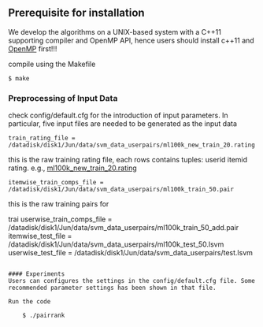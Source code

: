 ## Prerequisite for installation 
We develop the algorithms on a UNIX-based system with a C++11 supporting compiler and OpenMP API, hence users should install c++11 and [OpenMP](https://bisqwit.iki.fi/story/howto/openmp/) first!!!

compile using the Makefile 

```
$ make
```

### Preprocessing of Input Data

check config/default.cfg for the introduction of input parameters. In particular, five input files are needed to be generated as the input data

```
train_rating_file = /datadisk/disk1/Jun/data/svm_data_userpairs/ml100k_new_train_20.rating
```
this is the raw training rating file, each rows contains tuples: userid itemid rating. e.g., [ml100k_new_train_20.rating](https://github.com/bssbbsmd/Collaborative_Multi-task_ranking/blob/master/stochastic/util/svm_data_itemwise/ml100k_new_train_20.rating)

```
itemwise_train_comps_file = /datadisk/disk1/Jun/data/svm_data_userpairs/ml100k_train_50.pair
```
this is the raw training pairs for 

trai
userwise_train_comps_file = /datadisk/disk1/Jun/data/svm_data_userpairs/ml100k_train_50_add.pair
itemwise_test_file = /datadisk/disk1/Jun/data/svm_data_userpairs/ml100k_test_50.lsvm
userwise_test_file  = /datadisk/disk1/Jun/data/svm_data_userpairs/test.lsvm
```

#### Experiments 
Users can configures the settings in the config/default.cfg file. Some recommended parameter settings has been shown in that file.

Run the code

    $ ./pairrank


